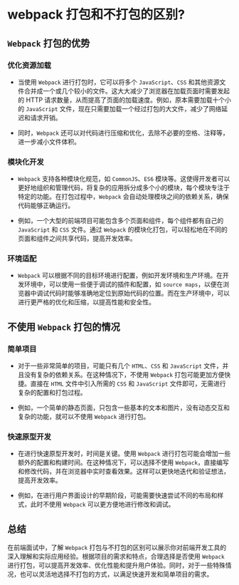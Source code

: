 # webpack 打包和不打包的区别?

<article-info/>

## `Webpack` 打包的优势

### 优化资源加载

- 当使用 `Webpack` 进行打包时，它可以将多个 `JavaScript`、`CSS` 和其他资源文件合并成一个或几个较小的文件。这大大减少了浏览器在加载页面时需要发起的 HTTP 请求数量，从而提高了页面的加载速度。例如，原本需要加载十个小的 `JavaScript` 文件，现在只需要加载一个经过打包的大文件，减少了网络延迟和请求开销。

- 同时，`Webpack` 还可以对代码进行压缩和优化，去除不必要的空格、注释等，进一步减小文件体积。

### 模块化开发

- `Webpack` 支持各种模块化规范，如 `CommonJS`、`ES6` 模块等。这使得开发者可以更好地组织和管理代码，将复杂的应用拆分成多个小的模块，每个模块专注于特定的功能。在打包过程中，`Webpack` 会自动处理模块之间的依赖关系，确保代码能够正确运行。

- 例如，一个大型的前端项目可能包含多个页面和组件，每个组件都有自己的 `JavaScript` 和 `CSS` 文件。通过 `Webpack` 的模块化打包，可以轻松地在不同的页面和组件之间共享代码，提高开发效率。

### 环境适配

- `Webpack` 可以根据不同的目标环境进行配置，例如开发环境和生产环境。在开发环境中，可以使用一些便于调试的插件和配置，如 `source maps`，以便在浏览器中调试代码时能够准确地定位到原始代码的位置。而在生产环境中，可以进行更严格的优化和压缩，以提高性能和安全性。

## 不使用 `Webpack` 打包的情况

### 简单项目

- 对于一些非常简单的项目，可能只有几个 `HTML`、`CSS` 和 `JavaScript` 文件，并且没有复杂的依赖关系。在这种情况下，不使用 `Webpack` 打包可能更加方便快捷。直接在 `HTML` 文件中引入所需的 `CSS` 和 `JavaScript` 文件即可，无需进行复杂的配置和打包过程。

- 例如，一个简单的静态页面，只包含一些基本的文本和图片，没有动态交互和复杂的功能，就可以不使用 `Webpack` 进行打包。

### 快速原型开发

- 在进行快速原型开发时，时间是关键。使用 `Webpack` 进行打包可能会增加一些额外的配置和构建时间。在这种情况下，可以选择不使用 `Webpack`，直接编写和修改代码，并在浏览器中实时查看效果。这样可以更快地迭代和验证想法，提高开发效率。

- 例如，在进行用户界面设计的早期阶段，可能需要快速尝试不同的布局和样式，此时不使用 `Webpack` 可以更方便地进行修改和调试。

## 总结

在前端面试中，了解 `Webpack` 打包与不打包的区别可以展示你对前端开发工具的深入理解和实际应用经验。根据项目的需求和特点，合理选择是否使用 `Webpack` 进行打包，可以提高开发效率、优化性能和提升用户体验。同时，对于一些特殊情况，也可以灵活地选择不打包的方式，以满足快速开发和简单项目的需求。
